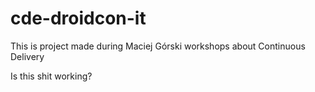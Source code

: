 # cde-droidcon-it
This is project made during Maciej Górski workshops about Continuous Delivery

Is this shit working?
